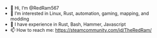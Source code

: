 - 👋 Hi, I’m @RedRam567
- 👀 I’m interested in Linux, Rust, automation, gaming, mapping, and modding
- 🧠 I have experience in Rust, Bash, Hammer, Javascript
- 📫 How to reach me: https://steamcommunity.com/id/TheRedRam/

<!---
- 🌱 I’m currently learning Rust
- 💞️ I’m looking to collaborate on ...
--->
<!---
RedRam567/RedRam567 is a ✨ special ✨ repository because its `README.md` (this file) appears on your GitHub profile.
You can click the Preview link to take a look at your changes.
--->
